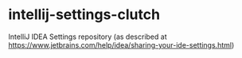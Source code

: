 # intellij-settings-clutch
IntelliJ IDEA Settings repository (as described at https://www.jetbrains.com/help/idea/sharing-your-ide-settings.html)
